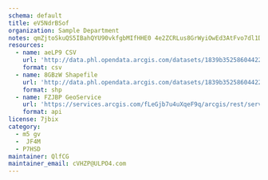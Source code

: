 ```yaml
---
schema: default
title: eV5NdrBSof 
organization: Sample Department 
notes: qmZjtoSkuQS5IBahQYU90vkfgbMIfHHE0 4e2ZCRLus8GrWyiOwEd3AtFvo7dl1DnNTy4P2JT5JeB67NsK6Yxpqp9CALD3iVzjVw 
resources:
  - name: aeLP9 CSV
    url: 'http://data.phl.opendata.arcgis.com/datasets/1839b35258604422b0b520cbb668df0d_0.csv'
    format: csv
  - name: 8GBzW Shapefile
    url: 'http://data.phl.opendata.arcgis.com/datasets/1839b35258604422b0b520cbb668df0d_0.zip'
    format: shp
  - name: FZJBP GeoService
    url: 'https://services.arcgis.com/fLeGjb7u4uXqeF9q/arcgis/rest/services/Air_Monitoring_Stations/FeatureServer/0/query'
    format: api
license: 7jbix 
category:
  - m5 gv 
  -  JF4M 
  - P7HSD 
maintainer: QlfCG  
maintainer_email: cVHZP@ULPO4.com
---
```


